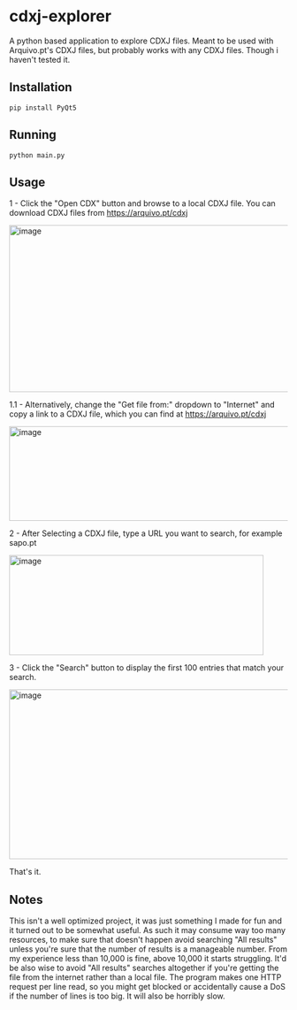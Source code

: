 # cdxj-explorer
A python based application to explore CDXJ files. Meant to be used with Arquivo.pt's CDXJ files, but probably works with any CDXJ files. Though i haven't tested it.

## Installation

`pip install PyQt5`

## Running 

`python main.py`

## Usage

1 - Click the "Open CDX" button and browse to a local CDXJ file. You can download CDXJ files from https://arquivo.pt/cdxj

<img width="852" height="302" alt="image" src="https://github.com/user-attachments/assets/2f763819-9871-4fbe-a210-dbfa83d9aeb6" />

1.1 - Alternatively, change the "Get file from:" dropdown to "Internet" and copy a link to a CDXJ file, which you can find at https://arquivo.pt/cdxj

<img width="862" height="171" alt="image" src="https://github.com/user-attachments/assets/f401072b-0a83-4e33-b758-4a6c303ca157" />

2 - After Selecting a CDXJ file, type a URL you want to search, for example sapo.pt

<img width="460" height="181" alt="image" src="https://github.com/user-attachments/assets/c50fda91-eeb0-4b10-bb5f-7cd4cd490191" />

3 - Click the "Search" button to display the first 100 entries that match your search.

<img width="940" height="307" alt="image" src="https://github.com/user-attachments/assets/50a4692f-4e7a-498a-9b66-85ca7fc9b4f8" />

That's it.

## Notes

This isn't a well optimized project, it was just something I made for fun and it turned out to be somewhat useful. As such it may consume way too many resources, to make sure that doesn't happen avoid searching "All results" unless you're sure that the number of results is a manageable number. From my experience less than 10,000 is fine, above 10,000 it starts struggling.
It'd be also wise to avoid "All results" searches altogether if you're getting the file from the internet rather than a local file. The program makes one HTTP request per line read, so you might get blocked or accidentally cause a DoS if the number of lines is too big. It will also be horribly slow.
